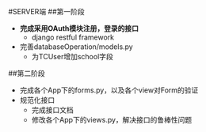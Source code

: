 #SERVER端
##第一阶段
- **完成采用OAuth模块注册，登录的接口**
  - django restful framework
- 完善databaseOperation/models.py
  - 为TCUser增加school字段

##第二阶段
- 完成各个App下的forms.py，以及各个view对Form的验证
- 规范化接口
  - 完成接口文档
  - 修改各个App下的views.py，解决接口的鲁棒性问题
